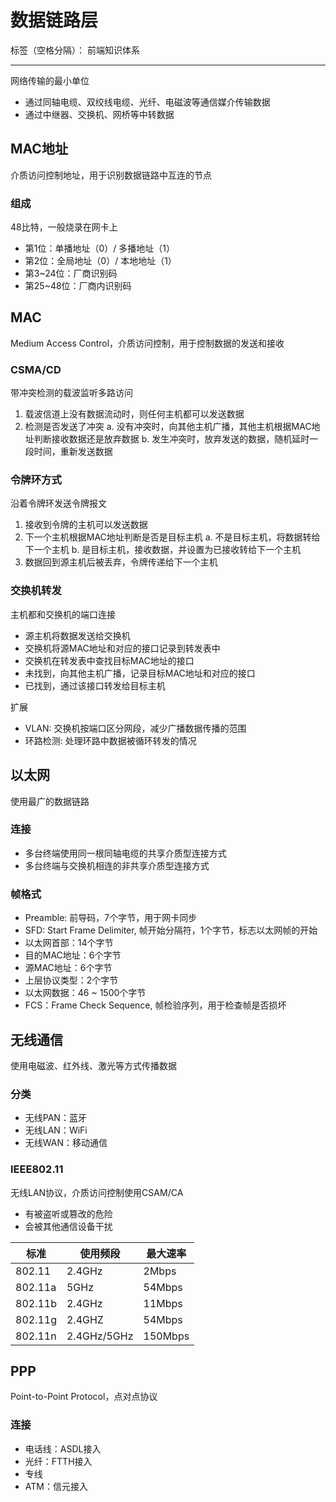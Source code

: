 # 数据链路层

标签（空格分隔）： 前端知识体系

---

网络传输的最小单位

* 通过同轴电缆、双绞线电缆、光纤、电磁波等通信媒介传输数据
* 通过中继器、交换机、网桥等中转数据

## MAC地址

介质访问控制地址，用于识别数据链路中互连的节点

### 组成

48比特，一般烧录在网卡上

* 第1位：单播地址（0）/ 多播地址（1）
* 第2位：全局地址（0）/ 本地地址（1）
* 第3~24位：厂商识别码
* 第25~48位：厂商内识别码

## MAC

Medium Access Control，介质访问控制，用于控制数据的发送和接收

### CSMA/CD

带冲突检测的载波监听多路访问

1. 载波信道上没有数据流动时，则任何主机都可以发送数据
2. 检测是否发送了冲突
 a. 没有冲突时，向其他主机广播，其他主机根据MAC地址判断接收数据还是放弃数据
 b. 发生冲突时，放弃发送的数据，随机延时一段时间，重新发送数据

### 令牌环方式

沿着令牌环发送令牌报文

1. 接收到令牌的主机可以发送数据
2. 下一个主机根据MAC地址判断是否是目标主机
 a. 不是目标主机，将数据转给下一个主机
 b. 是目标主机，接收数据，并设置为已接收转给下一个主机
3. 数据回到源主机后被丢弃，令牌传递给下一个主机

### 交换机转发

主机都和交换机的端口连接

* 源主机将数据发送给交换机
* 交换机将源MAC地址和对应的接口记录到转发表中
* 交换机在转发表中查找目标MAC地址的接口
 * 未找到，向其他主机广播，记录目标MAC地址和对应的接口
 * 已找到，通过该接口转发给目标主机

扩展

* VLAN: 交换机按端口区分网段，减少广播数据传播的范围
* 环路检测: 处理环路中数据被循环转发的情况

## 以太网

使用最广的数据链路

### 连接

* 多台终端使用同一根同轴电缆的共享介质型连接方式
* 多台终端与交换机相连的非共享介质型连接方式

### 帧格式

* Preamble: 前导码，7个字节，用于网卡同步
* SFD: Start Frame Delimiter, 帧开始分隔符，1个字节，标志以太网帧的开始
* 以太网首部：14个字节
 * 目的MAC地址：6个字节
 * 源MAC地址：6个字节
 * 上层协议类型：2个字节
* 以太网数据：46 ~ 1500个字节
* FCS：Frame Check Sequence, 帧检验序列，用于检查帧是否损坏

## 无线通信

使用电磁波、红外线、激光等方式传播数据

### 分类

* 无线PAN：蓝牙
* 无线LAN：WiFi
* 无线WAN：移动通信

### IEEE802.11

无线LAN协议，介质访问控制使用CSAM/CA

* 有被盗听或篡改的危险
* 会被其他通信设备干扰

| 标准 | 使用频段 | 最大速率 |
| --- | --- | --- |
| 802.11 | 2.4GHz | 2Mbps |
| 802.11a | 5GHz | 54Mbps |
| 802.11b | 2.4GHz | 11Mbps |
| 802.11g | 2.4GHZ | 54Mbps |
| 802.11n | 2.4GHz/5GHz | 150Mbps |

## PPP

Point-to-Point Protocol，点对点协议

### 连接

* 电话线：ASDL接入
* 光纤：FTTH接入
* 专线
* ATM：信元接入
